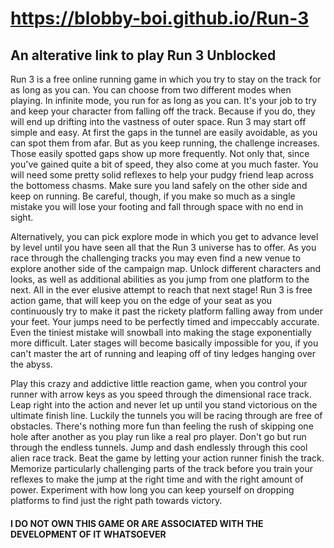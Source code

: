 # https://blobby-boi.github.io/Run-3
## An alterative link to play Run 3 Unblocked

Run 3 is a free online running game in which you try to stay on the track for as long as you can. You can choose from two different modes when playing. In infinite mode, you run for as long as you can. It's your job to try and keep your character from falling off the track. Because if you do, they will end up drifting into the vastness of outer space. Run 3 may start off simple and easy. At first the gaps in the tunnel are easily avoidable, as you can spot them from afar. But as you keep running, the challenge increases. Those easily spotted gaps show up more frequently. Not only that, since you've gained quite a bit of speed, they also come at you much faster. You will need some pretty solid reflexes to help your pudgy friend leap across the bottomess chasms. Make sure you land safely on the other side and keep on running. Be careful, though, if you make so much as a single mistake you will lose your footing and fall through space with no end in sight.

Alternatively, you can pick explore mode in which you get to advance level by level until you have seen all that the Run 3 universe has to offer. As you race through the challenging tracks you may even find a new venue to explore another side of the campaign map. Unlock different characters and looks, as well as additional abilities as you jump from one platform to the next. All in the ever elusive attempt to reach that next stage! Run 3 is free action game, that will keep you on the edge of your seat as you continuously try to make it past the rickety platform falling away from under your feet. Your jumps need to be perfectly timed and impeccably accurate. Even the tiniest mistake will snowball into making the stage exponentially more difficult. Later stages will become basically impossible for you, if you can't master the art of running and leaping off of tiny ledges hanging over the abyss.

Play this crazy and addictive little reaction game, when you control your runner with arrow keys as you speed through the dimensional race track. Leap right into the action and never let up until you stand victorious on the ultimate finish line. Luckily the tunnels you will be racing through are free of obstacles. There's nothing more fun than feeling the rush of skipping one hole after another as you play run like a real pro player. Don't go but run through the endless tunnels. Jump and dash endlessly through this cool alien race track. Beat the game by letting your action runner finish the track. Memorize particularly challenging parts of the track before you train your reflexes to make the jump at the right time and with the right amount of power. Experiment with how long you can keep yourself on dropping platforms to find just the right path towards victory.

#### I DO NOT OWN THIS GAME OR ARE ASSOCIATED WITH THE DEVELOPMENT OF IT WHATSOEVER

